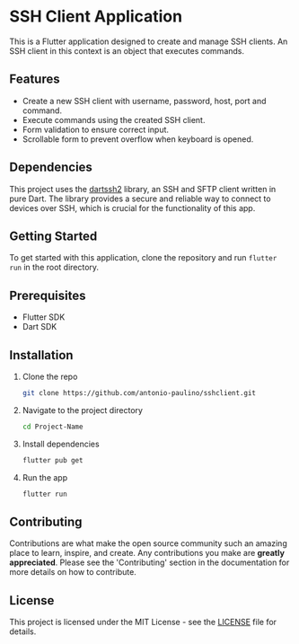 # SSH Client Application

This is a Flutter application designed to create and manage SSH clients. An SSH client in this context is an object that executes commands.

## Features

- Create a new SSH client with username, password, host, port and command.
- Execute commands using the created SSH client.
- Form validation to ensure correct input.
- Scrollable form to prevent overflow when keyboard is opened.

## Dependencies
This project uses the [dartssh2](https://github.com/TerminalStudio/dartssh2) library, an SSH and SFTP client written in pure Dart. The library provides a secure and reliable way to connect to devices over SSH, which is crucial for the functionality of this app.

## Getting Started

To get started with this application, clone the repository and run `flutter run` in the root directory.

## Prerequisites

- Flutter SDK
- Dart SDK

## Installation

1. Clone the repo
   ```sh
   git clone https://github.com/antonio-paulino/sshclient.git
2. Navigate to the project directory
   ```sh
   cd Project-Name
3. Install dependencies
    ```sh
    flutter pub get
4. Run the app
    ```sh
    flutter run
    ```

## Contributing
Contributions are what make the open source community such an amazing place to learn, inspire, and create. Any contributions you make are **greatly appreciated**. Please see the 'Contributing' section in the documentation for more details on how to contribute.

## License

This project is licensed under the MIT License - see the [LICENSE](LICENSE) file for details.
